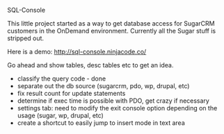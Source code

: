 SQL-Console

This little project started as a way to get database access for SugarCRM customers in the OnDemand environment.
Currently all the Sugar stuff is stripped out.

Here is a demo: http://sql-console.ninjacode.co/

Go ahead and show tables, desc tables etc to get an idea.


* classify the query code - done
* separate out the db source (sugarcrm, pdo, wp, drupal, etc)
* fix result count for update statements
* determine if exec time is possible with PDO, get crazy if necessary
* settings tab: need to modify the exit console option depending on the usage (sugar, wp, drupal, etc)
* create a shortcut to easily jump to insert mode in text area